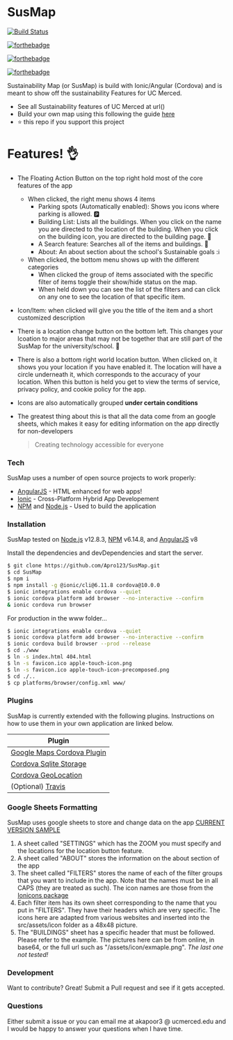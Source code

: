 # SusMap

[![Build Status](https://travis-ci.com/Apro123/SusMap.svg?branch=master)](https://travis-ci.com/Apro123/SusMap)

[![forthebadge](https://forthebadge.com/images/badges/made-with-typescript.svg)](https://forthebadge.com)

[![forthebadge](https://forthebadge.com/images/badges/built-by-developers.svg)](https://forthebadge.com)

[![forthebadge](https://forthebadge.com/images/badges/check-it-out.svg)](https://forthebadge.com)

Sustainability Map (or SusMap) is build with Ionic/Angular (Cordova) and is meant to show off the sustainability Features for UC Merced.

  - See all Sustainability features of UC Merced at url()
  - Build your own map using this following the guide [here](#build-your-own-map)
  - :star: this repo if you support this project

# Features! :ok_hand:

  - The Floating Action Button on the top right hold most of the core features of the app
    - When clicked, the right menu shows 4 items
       - Parking spots (Automatically enabled): Shows you icons where parking is allowed. :parking:
       - Building List: Lists all the buildings. When you click on the name you are directed to the location of the building. When you click on the building icon, you are directed to the building page. :office:
       - A Search feature: Searches all of the items and buildings. :mag_right:
       - About: An about section about the school's Sustainable goals ::information_source:
    - When clicked, the bottom menu shows up with the different categories
       - When clicked the group of items associated with the specific filter of items toggle their show/hide status on the map.
       - When held down you can see the list of the filters and can click on any one to see the location of that specific item.
  - Icon/Item: when clicked will give you the title of the item and a short customized description
  - There is a location change button on the bottom left. This changes your lcoation to major areas that may not be together that are still part of the SusMap for the university/school. :school:
  - There is also a bottom right world location button. When clicked on, it shows you your location if you have enabled it. The location will have a circle underneath it, which corresponds to the accuracy of your location. When this button is held you get to view the terms of service, privacy policy, and cookie policy for the app.
  - Icons are also automatically grouped **under certain conditions**
  - The greatest thing about this is that all the data come from an google sheets, which makes it easy for editing information on the app directly for non-developers

    > Creating technology accessible for everyone


### Tech

SusMap uses a number of open source projects to work properly:

* [AngularJS](http://angularjs.org) - HTML enhanced for web apps!
* [Ionic](https://ionicframework.com/) - Cross-Platform Hybrid App Developement
* [NPM](https://www.npmjs.com/) and  [Node.js](https://nodejs.org/) - Used to build the application

### Installation

SusMap tested on [Node.js](https://nodejs.org/) v12.8.3,  [NPM](https://www.npmjs.com/) v6.14.8, and [AngularJS](http://angularjs.org) v8

Install the dependencies and devDependencies and start the server.

```sh
$ git clone https://github.com/Apro123/SusMap.git
$ cd SusMap
$ npm i
$ npm install -g @ionic/cli@6.11.8 cordova@10.0.0
$ ionic integrations enable cordova --quiet
$ ionic cordova platform add browser --no-interactive --confirm
& ionic cordova run browser
```

For production in the www folder...

```sh
$ ionic integrations enable cordova --quiet
$ ionic cordova platform add browser --no-interactive --confirm
$ ionic cordova build browser --prod --release
$ cd ./www
$ ln -s index.html 404.html
$ ln -s favicon.ico apple-touch-icon.png
$ ln -s favicon.ico apple-touch-icon-precomposed.png
$ cd ./..
$ cp platforms/browser/config.xml www/
```

### Plugins

SusMap is currently extended with the following plugins. Instructions on how to use them in your own application are linked below.

| Plugin |
| ------ |
| [Google Maps Cordova Plugin](https://github.com/mapsplugin/cordova-plugin-googlemaps#cordova-googlemaps-plugin-for-android-ios-and-browser-v271) |
| [Cordova Sqlite Storage](https://ionicframework.com/docs/angular/storage) |
|[ Cordova GeoLocation](https://ionicframework.com/docs/native/geolocation) |
| (Optional) [Travis](https://docs.travis-ci.com/) |

### Google Sheets Formatting

SusMap uses google sheets to store and change data on the app
[CURRENT VERSION SAMPLE](https://docs.google.com/spreadsheets/d/12jc_EN3Uh5RHPjjmI-osbys7oHBq9RPSWn71_4zhRSM/edit?usp=sharing)
1. A sheet called "SETTINGS" which has the ZOOM you must specify and the locations for the location button feature.
2. A sheet called "ABOUT" stores the information on the about section of the app
3. The sheet called "FILTERS" stores the name of each of the filter groups that you want to include in the app. Note that the names must be in all CAPS (they are treated as such). The icon names are those from the [Ionicons package](https://ionicons.com/)
4. Each filter item has its own sheet corresponding to the name that you put in "FILTERS". They have their headers which are very specific. The icons here are adapted from various websites and inserted into the src/assets/icon folder as a 48x48 picture.
5. The "BUILDINGS" sheet has a specific header that must be followed. Please refer to the example. The pictures here can be from online, in base64, or the full url such as "/assets/icon/exmaple.png". *The last one not tested!*


### Development

Want to contribute? Great! Submit a Pull request and see if it gets accepted.

### Questions

Either submit a issue or you can email me at akapoor3 @ ucmerced.edu and I would be happy to answer your questions when I have time.
